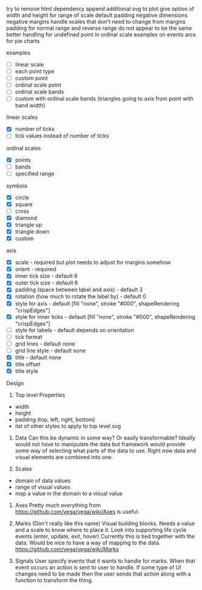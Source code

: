 try to remove html dependency
append additional svg to plot
give option of width and height for range of scale
default padding
negative dimensions
negative margins
handle scales that don't need to change from margins
padding for normal range and reverse range do not appear to be the same
better handling for undefined point in ordinal scale
examples on events
arcs for pie charts

examples
  - [ ] linear scale
  - [ ] each point type
  - [ ] custom point
  - [ ] ordinal scale point
  - [ ] ordinal scale bands
  - [ ] custom with ordinal scale bands (triangles going to axis from point with band width)

linear scales
  - [x] number of ticks
  - [ ] tick values instead of number of ticks

ordinal scales
  - [x] points
  - [ ] bands
  - [ ] specified range

symbols
  - [x] circle
  - [x] square
  - [ ] cross
  - [x] diamond
  - [x] triangle up
  - [x] triangle down
  - [x] custom

axis
  - [x] scale - required but plot needs to adjust for margins somehow
  - [x] orient - required
  - [x] inner tick size - default 6
  - [x] outer tick size - default 6
  - [x] padding (space between label and axis) - default 3
  - [x] rotation (how much to rotate the label by) - default 0
  - [x] style for axis - default [fill "none", stroke "#000", shapeRendering "crispEdges"]
  - [x] style for inner ticks - default [fill "none", stroke "#000", shapeRendering "crispEdges"]
  - [ ] style for labels - default depends on orientation
  - [ ] tick format
  - [ ] grid lines - default none
  - [ ] grid line style - default none
  - [x] title - default none
  - [x] title offset
  - [x] title style

Design

1. Top level Properties
  - width
  - height
  - padding (top, left, right, bottom)
  - list of other styles to apply to top level svg

1. Data
  Can this be dynamic in some way? Or easily transformable? Ideally would not have to manipulate the data but framework would provide some way of selecting what parts of the data to use. Right now data and visual elements are combined into one.

1. Scales
  - domain of data values
  - range of visual values
  - map a value in the domain to a visual value

1. Axes
  Pretty much everything from https://github.com/vega/vega/wiki/Axes is useful.

1. Marks (Don't really like this name)
  Visual building blocks. Needs a value and a scale to know where to place it. Look into supporting life cycle events (enter, update, exit, hover) Currently this is tied together with the data. Would be nice to have a way of mapping to the data.  https://github.com/vega/vega/wiki/Marks

1. Signals
  User specify events that it wants to handle for marks. When that event occurs
  an action is sent to user to handle. If some type of UI changes need to be made
  then the user sends that action along with a function to transform the thing.
